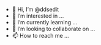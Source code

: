 - 👋 Hi, I’m @ddsedit
- 👀 I’m interested in ...
- 🌱 I’m currently learning ...
- 💞️ I’m looking to collaborate on ...
- 📫 How to reach me ...

<!---
ddsedit/ddsedit is a ✨ special ✨ repository because its `README.md` (this file) appears on your GitHub profile.
You can click the Preview link to take a look at your changes.
--->
